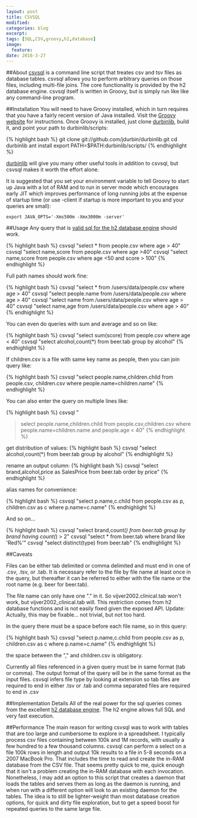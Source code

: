 ```yaml
---
layout: post
title: CSVSQL
modified:
categories: blog
excerpt:
tags: [SQL,CSV,groovy,h2,database]
image:
  feature:
date: 2010-3-27
---
```


##About
[csvsql](https://github.com/jdurbin/durbinlib/wiki/csvsql) is a command line script that treates csv and tsv files as database tables. csvsql allows you to perform arbitrary queries on those files, including multi-file joins. The core functionality is provided by the h2 database engine. csvsql itself is written in Groovy, but is simply run like like any command-line program.

##Installation
You will need to have Groovy installed, which in turn requires that you have a fairly recent version of Java installed.  Visit the [Groovy website](http://groovy-lang.org) for instructions.  Once Groovy is installed, just clone [durbinlib](https://github.com/jdurbin/durbinlib), build it, and point your path to durbinlib/scripts:

{% highlight bash %} 
git clone git://github.com/jdurbin/durbinlib.git
cd durbinlib
ant install
export PATH=$PATH:durbinlib/scripts/
{% endhighlight %}

[durbinlib](https://github.com/jdurbin/durbinlib) will give you many other useful tools in addition to csvsql, but csvsql makes it worth the effort alone. 

It is suggested that you set your environment variable to tell Groovy to start up Java with a lot of RAM and to run in server mode which encourages early JIT which improves performance of long running jobs at the expense of startup time (or use -client if startup is more important to you and your queries are small):

 `export JAVA_OPTS='-Xms500m -Xmx3000m -server'`

##Usage
Any query that is [valid sql for the h2 database engine](http://www.h2database.com/html/grammar.html) should work.  


{% highlight bash %}
csvsql "select * from people.csv where age > 40"
csvsql "select name,score from people.csv where age >40"
csvsql "select name,score from people.csv where age <50 and score > 100"
{% endhighlight %}

Full path names should work fine: 
 
{% highlight bash %}
csvsql "select * from /users/data/people.csv where age > 40"
csvsql "select people.name from /users/data/people.csv where age > 40"
csvsql "select name from /users/data/people.csv where age > 40"
csvsql "select name,age from /users/data/people.csv where age > 40"
{% endhighlight %}


You can even do queries with sum and average and so on like:

{% highlight bash %}
csvsql "select sum(score) from people.csv where age < 40"
csvsql "select alcohol,count(*) from beer.tab group by alcohol"
{% endhighlight %}


If children.csv is a file with same key name as people, then you can join query like: 

{% highlight bash %}
csvsql "select people.name,children.child from people.csv, children.csv where people.name=children.name"
{% endhighlight %}

You can also enter the query on multiple lines like:

{% highlight bash %}
csvsql "
> select people.name,children.child
> from people.csv,children.csv
> where people.name=children.name and people.age < 40"
{% endhighlight %}


get distribution of values:
{% highlight bash %}
csvsql "select alcohol,count(*) from beer.tab group by alcohol"
{% endhighlight %}


rename an output column:
{% highlight bash %}
csvsql "select brand,alcohol,price as SalesPrice from beer.tab order by price"
{% endhighlight %}


alias names for convenience:

{% highlight bash %} 
csvsql "select p.name,c.child from people.csv as p, children.csv as c where p.name=c.name"
{% endhighlight %}

And so on...

{% highlight bash %}
csvsql "select brand,count(*) from beer.tab group by brand having count(*) > 2"
csvsql "select * from beer.tab where brand like 'Red%'"
csvsql "select distinct(type) from beer.tab" 
{% endhighlight %}

##Caveats

Files can be either tab delimited or comma delimited and must end in one of .csv, .tsv, or .tab.  It is necessary refer to the file by file name at least once in the query, but thereafter it can be referred to either with the file name or the root name (e.g. beer for beer.tab). 

The file name can only have one "." in it.  So vijver2002.clinical.tab won't work, but vijver2002_clinical.tab will.  This restriction comes from h2 database functions and is not easily fixed given the exposed API.  Update: Actually, this may be fixable... not trivial, but not too hard. 

In the query there must be a space before each file name, so in this query:

{% highlight bash %} 
 csvsql "select p.name,c.child from people.csv as p, children.csv as c where p.name=c.name"
{% endhighlight %}

the space between the "," and children.csv is obligatory. 

Currently all files referenced in a given query must be in same format (tab or comma). The output format of the query will be in the same format as the input files.  csvsql infers file type by looking  at extension so tab files are required to end in either .tsv or .tab and comma separated files are required to end in .csv

##Implementation Details
All of the real power for the sql queries comes from the excellent [h2 database engine](http://www.h2database.com/html/main.html).  The h2 engine allows full SQL and very fast execution. 
 
##Performance 
The main reason for writing csvsql was to work with tables that are too large and cumbersome to explore in a spreadsheet.  I typically process csv files containing between 100k and 1M records, with usually a few hundred to a few thousand columns.   csvsql can perform a select on a file 100k rows in length and output 10k results to a file in 5-8 seconds on a 2007 MacBook Pro.   That includes the time to read and create the in-RAM database from the CSV file.  That seems pretty quick to me, quick enough that it isn't a problem creating the in-RAM database with each invocation.    Nonetheless, I may add an option to this script that creates a daemon that loads the tables and serves them as long as the daemon is running, and when run with a different option will look to an existing daemon for the tables.   The idea is to still be lighter-weight than most database creation options, for quick and dirty file exploration, but to get a speed boost for repeated queries to the same large file. 


